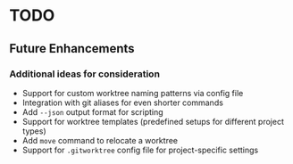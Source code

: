 # TODO

## Future Enhancements

### Additional ideas for consideration
- Support for custom worktree naming patterns via config file
- Integration with git aliases for even shorter commands
- Add `--json` output format for scripting
- Support for worktree templates (predefined setups for different project types)
- Add `move` command to relocate a worktree
- Support for `.gitworktree` config file for project-specific settings